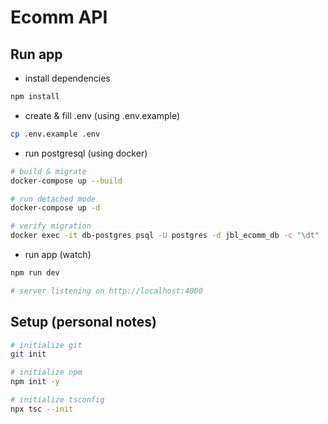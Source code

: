 # Ecomm API

## Run app

- install dependencies

```sh
npm install
```

- create & fill .env (using .env.example)

```sh
cp .env.example .env
```

- run postgresql (using docker)

```sh
# build & migrate
docker-compose up --build

# run detached mode
docker-compose up -d

# verify migration
docker exec -it db-postgres psql -U postgres -d jbl_ecomm_db -c "\dt"
```

- run app (watch)

```sh
npm run dev

# server listening on http://localhost:4000
```

## Setup (personal notes)

```sh
# initialize git
git init

# initialize npm
npm init -y

# initialize tsconfig
npx tsc --init
```
